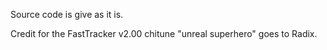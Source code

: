 Source code is give as it is.

Credit for the FastTracker v2.00 chitune "unreal superhero" goes to Radix.
